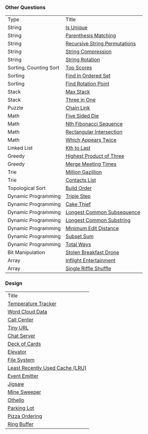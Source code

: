 
### Other Questions

<table>
  <tr>
    <td>Type</td>
    <td>Title</td>
  </tr>
  <tr>
    <td>String</td>
    <td><a href="../assets/strings/questions/is_unique/is_unique.js">Is Unique</a></td>
  </tr>
  <tr>
    <td>String</td>
    <td><a href="../assets/strings/questions/parenthesis_matching/parenthesis_matching.js">Parenthesis Matching</a></td>
  </tr>
  <tr>
    <td>String</td>
    <td><a href="../assets/strings/questions/recursive_string_permutations/recursive_string_permutations.js">Recursive String Permutations</a></td>
  </tr>
  <tr>
    <td>String</td>
    <td><a href="../assets/strings/questions/string_compression/string_compression.js">String Compression</a></td>
  </tr>
  <tr>
    <td>String</td>
    <td><a href="../assets/strings/questions/string_rotation/string_rotation.js">String Rotation</a></td>
  </tr>
  <tr>
    <td>Sorting, Counting Sort</td>
    <td><a href="../assets/sort/questions/top_scores/top_scores.js">Top Scores</a></td>
  </tr>
  <tr>
    <td>Sorting</td>
    <td><a href="../assets/sort/questions/find_in_ordered_set/find_in_ordered_set.js">Find in Ordered Set</a></td>
  </tr>
  <tr>
    <td>Sorting</td>
    <td><a href="../assets/sort/questions/find_rotation_point/find_rotation_point.js">Find Rotation Point</a></td>
  </tr>
  <tr>
    <td>Stack</td>
    <td><a href="../assets/queues_and_stacks/questions/max_stack/max_stack.js">Max Stack</a></td>
  </tr>
  <tr>
    <td>Stack</td>
    <td><a href="../assets/queues_and_stacks/questions/three_in_one/three_in_one.js">Three in One</a></td>
  </tr>
  <tr>
    <td>Puzzle</td>
    <td><a href="../assets/puzzles/questions/chain_link/chain_link.md">Chain Link</a></td>
  </tr>
  <tr>
    <td>Math</td>
    <td><a href="../assets/math/questions/five_sided_die/five_sided_die.js">Five Sided Die</a></td>
  </tr>
  <tr>
    <td>Math</td>
    <td><a href="../assets/math/questions/nth_fibonacci_sequence/nth_fibonacci_sequence.js">Nth Fibonacci Sequence</a></td>
  </tr>
  <tr>
    <td>Math</td>
    <td><a href="../assets/math/questions/rectangular_intersection/rectangular_intersection.js">Rectangular Intersection</a></td>
  </tr>
  <tr>
    <td>Math</td>
    <td><a href="../assets/math/questions/which_appears_twice/which_appears_twice.js">Which Appears Twice</a></td>
  </tr>
  <tr>
    <td>Linked List</td>
    <td><a href="../assets/linked_lists/questions/kth_to_last/kth_to_last.js">Kth to Last</a></td>
  </tr>
  <tr>
    <td>Greedy</td>
    <td><a href="../assets/greedy/questions/highest_product_of_three/highest_product_of_three.js">Highest Product of Three</a></td>
  </tr>
  <tr>
    <td>Greedy</td>
    <td><a href="../assets/greedy/questions/merge_meeting_times/merge_meeting_times.js">Merge Meeting Times</a></td>
  </tr>
  <tr>
    <td>Trie</td>
    <td><a href="../assets/graphs/questions/trie/million_gazillion/million_gazillion.js">Million Gazillion</a></td>
  </tr>
  <tr>
    <td>Trie</td>
    <td><a href="../assets/graphs/questions/trie/_contacts_list/contacts_list.js">Contacts List</a></td>
  </tr>
  <tr>
    <td>Topological Sort</td>
    <td><a href="../assets/graphs/questions/topological_sort/build_order/build_order.js">Build Order</a></td>
  </tr>
  <tr>
    <td>Dynamic Programming</td>
    <td><a href="../assets/dynamic_programming/questions/_triple_step/triple_step.js">Triple Step</a></td>
  </tr>
  <tr>
    <td>Dynamic Programming</td>
    <td><a href="../assets/dynamic_programming/questions/cake_thief/cake_thief.js">Cake Thief</a></td>
  </tr>
  <tr>
    <td>Dynamic Programming</td>
    <td><a href="../assets/dynamic_programming/questions/longest_common_subsequence/longest_common_subsequence.js">Longest Common Subsequence</a></td>
  </tr>
  <tr>
    <td>Dynamic Programming</td>
    <td><a href="../assets/dynamic_programming/questions/longest_common_substring/longest_common_substring.js">Longest Common Substring</a></td>
  </tr>
  <tr>
    <td>Dynamic Programming</td>
    <td><a href="../assets/dynamic_programming/questions/minimum_edit_distance/minimum_edit_distance.js">Minimum Edit Distance</a></td>
  </tr>
  <tr>
    <td>Dynamic Programming</td>
    <td><a href="../assets/dynamic_programming/questions/sunset_sum/sunset_sum.js">Subset Sum</a></td>
  </tr>
  <tr>
    <td>Dynamic Programming</td>
    <td><a href="../assets/dynamic_programming/questions/total_ways/total_ways.js">Total Ways</a></td>
  </tr>
  <tr>
    <td>Bit Manipulation</td>
    <td><a href="../assets/bit_manipulation/questions/stolen_breakfast_drone/stolen_breakfast_drone.js">Stolen Breakfast Drone</a></td>
  </tr>
  <tr>
    <td>Array</td>
    <td><a href="../assets/arrays/questions/inflight_entertainment/inflight_entertainment.js">Inflight Entertainment</a></td>
  </tr>
  <tr>
    <td>Array</td>
    <td><a href="../assets/arrays/questions/single_riffle_shuffle/single_riffle_shuffle.js">Single Riffle Shuffle</a></td>
  </tr>
</table>


### Design

<table>
  <tr>
    <td>Title</td>
  </tr>
  <tr>
    <td><a href="../assets/design/questions/temperature_tracker/temperature_tracker.js">Temperature Tracker</a></td>
  </tr>
  <tr>
    <td><a href="../assets/design/questions/word_cloud_data/word_cloud_data.js">Word Cloud Data</a></td>
  </tr>
  <tr>
    <td><a href="../assets/design/questions/_call_center/call_center.js">Call Center</a></td>
  </tr>
  <tr>
    <td><a href="../assets/design/questions/_tiny_url/tiny_url.md">Tiny URL</a></td>
  </tr>
  <tr>
    <td><a href="../assets/design/questions/_chat_server/chat_server.js">Chat Server</a></td>
  </tr>
  <tr>
    <td><a href="../assets/design/questions/_deck_of_cards/deck_of_cards.js">Deck of Cards</a></td>
  </tr>
  <tr>
    <td><a href="../assets/design/questions/_elevator/elevator.js">Elevator</a></td>
  </tr>
  <tr>
    <td><a href="../assets/design/questions/_file_system/file_system.js">File System</a></td>
  </tr>
  <tr>
    <td><a href="../assets/design/questions/LRU_cache/LRU_cache.js">Least Recently Used Cache (LRU)</a></td>
  </tr>
  <tr>
    <td><a href="../assets/design/questions/event_emiiter/event_emiiter.js">Event Emitter</a></td>
  </tr>
  <tr>
    <td><a href="../assets/design/questions/_jigsaw/jigsaw.js">Jigsaw</a></td>
  </tr>
  <tr>
    <td><a href="../assets/design/questions/_mine_sweeper/mine_sweeper.js">Mine Sweeper</a></td>
  </tr>
  <tr>
    <td><a href="../assets/design/questions/_othello/othello.js">Othello</a></td>
  </tr>
  <tr>
    <td><a href="../assets/design/questions/_parking_lot/parking_lot.js">Parking Lot</a></td>
  </tr>
  <tr>
    <td><a href="../assets/design/questions/_pizza_ordering/pizza_ordering.js">Pizza Ordering</a></td>
  </tr>
  <tr>
    <td><a href="../assets/design/questions/_ring_buffer/ring_buffer.js">Ring Buffer</a></td>
  </tr>
</table>

